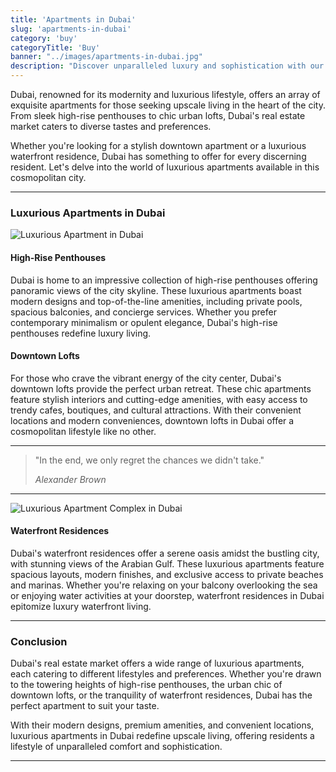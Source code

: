 ```yaml
---
title: 'Apartments in Dubai'
slug: 'apartments-in-dubai'
category: 'buy'
categoryTitle: 'Buy'
banner: "../images/apartments-in-dubai.jpg"
description: "Discover unparalleled luxury and sophistication with our collection of premium apartments in Dubai."
---
```


Dubai, renowned for its modernity and luxurious lifestyle, offers an array of exquisite apartments for those seeking upscale living in the heart of the city. From sleek high-rise penthouses to chic urban lofts, Dubai's real estate market caters to diverse tastes and preferences.

Whether you're looking for a stylish downtown apartment or a luxurious waterfront residence, Dubai has something to offer for every discerning resident. Let's delve into the world of luxurious apartments available in this cosmopolitan city.

---

### Luxurious Apartments in Dubai

![Luxurious Apartment in Dubai](https://images.pexels.com/photos/3787839/pexels-photo-3787839.jpeg?auto=compress&cs=tinysrgb&w=1260&h=750&dpr=1)

#### High-Rise Penthouses

Dubai is home to an impressive collection of high-rise penthouses offering panoramic views of the city skyline. These luxurious apartments boast modern designs and top-of-the-line amenities, including private pools, spacious balconies, and concierge services. Whether you prefer contemporary minimalism or opulent elegance, Dubai's high-rise penthouses redefine luxury living.

#### Downtown Lofts

For those who crave the vibrant energy of the city center, Dubai's downtown lofts provide the perfect urban retreat. These chic apartments feature stylish interiors and cutting-edge amenities, with easy access to trendy cafes, boutiques, and cultural attractions. With their convenient locations and modern conveniences, downtown lofts in Dubai offer a cosmopolitan lifestyle like no other.

---

> "In the end, we only regret the chances we didn't take."
>
> *Alexander Brown*

---

![Luxurious Apartment Complex in Dubai](https://images.pexels.com/photos/2403251/pexels-photo-2403251.jpeg?auto=compress&cs=tinysrgb&w=1260&h=750&dpr=1)

#### Waterfront Residences

Dubai's waterfront residences offer a serene oasis amidst the bustling city, with stunning views of the Arabian Gulf. These luxurious apartments feature spacious layouts, modern finishes, and exclusive access to private beaches and marinas. Whether you're relaxing on your balcony overlooking the sea or enjoying water activities at your doorstep, waterfront residences in Dubai epitomize luxury waterfront living.

---

### Conclusion

Dubai's real estate market offers a wide range of luxurious apartments, each catering to different lifestyles and preferences. Whether you're drawn to the towering heights of high-rise penthouses, the urban chic of downtown lofts, or the tranquility of waterfront residences, Dubai has the perfect apartment to suit your taste.

With their modern designs, premium amenities, and convenient locations, luxurious apartments in Dubai redefine upscale living, offering residents a lifestyle of unparalleled comfort and sophistication.

---
